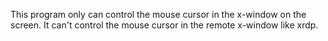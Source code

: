
This program only can control the mouse cursor in the x-window on the screen.
It can't control the mouse cursor in the remote x-window like xrdp.

